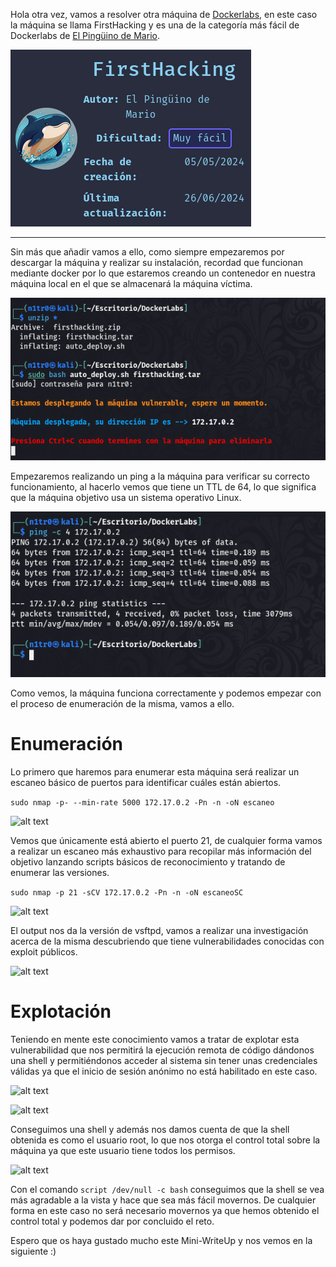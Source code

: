 
Hola otra vez, vamos a resolver otra máquina de [Dockerlabs](https://dockerlabs.es/#/), en este caso la máquina se llama FirstHacking y es una de la categoría más fácil de Dockerlabs de [El Pingüino de Mario](https://www.youtube.com/channel/UCGLfzfKRUsV6BzkrF1kJGsg).

![alt text](images/image.png)

---------------------------------------------------------------------------------------------------------------------------------------------------

Sin más que añadir vamos a ello, como siempre empezaremos por descargar la máquina y realizar su instalación, recordad que funcionan mediante docker por lo que estaremos creando un contenedor en nuestra máquina local en el que se almacenará la máquina víctima.

![alt text](images/image-1.png)

Empezaremos realizando un ping a la máquina para verificar su correcto funcionamiento, al hacerlo vemos que tiene un TTL de 64, lo que significa que la máquina objetivo usa un sistema operativo Linux.

![alt text](images/image-2.png)

Como vemos, la máquina funciona correctamente y podemos empezar con el proceso de enumeración de la misma, vamos a ello.

# Enumeración

Lo primero que haremos para enumerar esta máquina será realizar un escaneo básico de puertos para identificar cuáles están abiertos.

```sudo nmap -p- --min-rate 5000 172.17.0.2 -Pn -n -oN escaneo```

![alt text](images/image-3.png)

Vemos que únicamente está abierto el puerto 21, de cualquier forma vamos a realizar un escaneo más exhaustivo para recopilar más información del objetivo lanzando scripts básicos de reconocimiento y tratando de enumerar las versiones.

```sudo nmap -p 21 -sCV 172.17.0.2 -Pn -n -oN escaneoSC```

![alt text](images/image-4.png)

El output nos da la versión de vsftpd, vamos a realizar una investigación acerca de la misma descubriendo que tiene vulnerabilidades conocidas con exploit públicos.

![alt text](images/image-5.png)

# Explotación

Teniendo en mente este conocimiento vamos a tratar de explotar esta vulnerabilidad que nos permitirá la ejecución remota de código dándonos una shell y permitiéndonos acceder al sistema sin tener unas credenciales válidas ya que el inicio de sesión anónimo no está habilitado en este caso.

![alt text](images/image-6.png)

![alt text](images/image-7.png)

Conseguimos una shell y además nos damos cuenta de que la shell obtenida es como el usuario root, lo que nos otorga el control total sobre la máquina ya que este usuario tiene todos los permisos.

![alt text](images/image-8.png)

Con el comando ```script /dev/null -c bash``` conseguimos que la shell se vea más agradable a la vista y hace que sea más fácil movernos. De cualquier forma en este caso no será necesario movernos ya que hemos obtenido el control total y podemos dar por concluido el reto.

Espero que os haya gustado mucho este Mini-WriteUp y nos vemos en la siguiente :)
